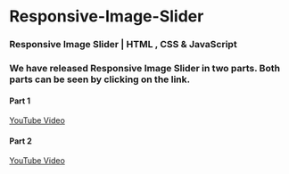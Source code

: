 # Responsive-Image-Slider
### Responsive Image Slider | HTML , CSS & JavaScript
### We have released Responsive Image Slider in two parts. Both parts can be seen by clicking on the link.
#### Part 1
[YouTube Video](https://youtu.be/5BErQZbpk_U)
#### Part 2
[YouTube Video](https://youtu.be/NVLQ1WDXoAc)
